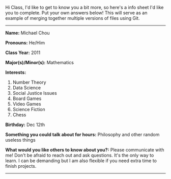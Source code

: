 Hi Class, I'd like to get to know you a bit more, so here's a info sheet I'd like you to complete. Put your own answers below! This will serve as an example of merging together multiple versions of files using Git.

---

**Name:** Michael Chou

**Pronouns:** He/Him

**Class Year:** 2011

**Major(s)/Minor(s):** Mathematics

**Interests:** 

  1. Number Theory
  2. Data Science
  3. Social Justice Issues
  4. Board Games
  5. Video Games
  6. Science Fiction
  7. Chess
  

**Birthday:** Dec 12th

**Something you could talk about for hours:** Philosophy and other random useless things

**What would you like others to know about you?:** Please communicate with me! Don't be afraid to reach out and ask questions. It's the only way to learn. I can be demanding but I am also flexible if you need extra time to finish projects.

---
